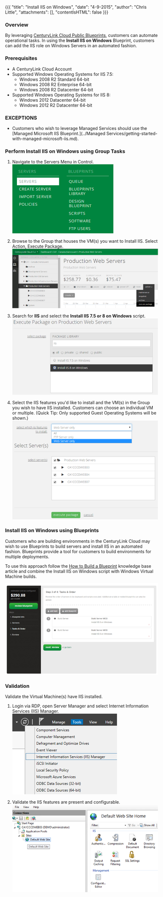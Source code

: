 {{{
  "title": "Install IIS on Windows",
  "date": "4-9-2015",
  "author": "Chris Little",
  "attachments": [],
  "contentIsHTML": false
}}}

### Overview
By leveraging [CenturyLink Cloud Public Blueprints](../Blueprints/centurylink-cloud-public-blueprint-packages.md), customers can automate operational tasks.  In using the **Install IIS on Windows** Blueprint, customers can add the IIS role on Windows Servers in an automated fashion.

### Prerequisites
* A CenturyLink Cloud Account
* Supported Windows Operating Systems for IIS 7.5:
    * Windows 2008 R2 Standard 64-bit
    * Windows 2008 R2 Enterprise 64-bit
    * Windows 2008 R2 Datacenter 64-bit
* Supported Windows Operating Systems for IIS 8:
    * Windows 2012 Datacenter 64-bit
    * Windows 2012 R2 Datacenter 64-bit

### EXCEPTIONS
* Customers who wish to leverage Managed Services should use the [Managed Microsoft IIS Blueprint.](../Managed Services/getting-started-with-managed-microsoft-iis.md).

### Perform Install IIS on Windows using Group Tasks
1. Navigate to the Servers Menu in Control.
   ![Portal Servers Menu](../images/Install-IIS-on-Windows-01.png)

2. Browse to the Group that houses the VM(s) you want to Install IIS. Select Action, Execute Package.
   ![execute package on group](../images/Install-IIS-on-Windows-02.png)

3. Search for **IIS** and select the **Install IIS 7.5 or 8 on Windows** script.
   ![Search for IIS](../images/Install-IIS-on-Windows-03.png)

4. Select the IIS features you'd like to install and the VM(s) in the Group you wish to have IIS installed. Customers can choose an individual VM or multiple. (Quick Tip: Only supported Guest Operating Systems will be shown.)
   ![Select Features and Servers](../images/Install-IIS-on-Windows-04.png)

### Install IIS on Windows using Blueprints
Customers who are building environments in the CenturyLink Cloud may wish to use Blueprints to build servers and install IIS in an automated fashion. Blueprints provide a tool for customers to build environments for multiple deployments.

To use this approach follow the [How to Build a Blueprint](../Blueprints/how-to-build-a-blueprint.md) knowledge base article and combine the Install IIS on Windows script with Windows Virtual Machine builds.

![Web Servers Environment build Blueprint](../images/Install-IIS-on-Windows-05.png)

### Validation
Validate the Virtual Machine(s) have IIS installed.

1. Login via RDP, open Server Manager and select Internet Information Services (IIS) Manager.
   ![Run RDP and open server manager](../images/Install-IIS-on-Windows-06.png)

2.  Validate the IIS features are present and configurable.
   ![Validate IIS](../images/Install-IIS-on-Windows-07.png)
